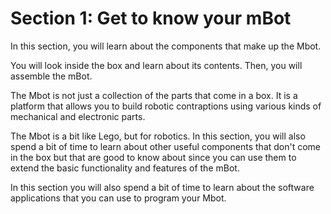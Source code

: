 # Section 1: Get to know your mBot

In this section, you will learn about the components that make up the Mbot.

You will look inside the box and learn about its contents. Then, you will assemble the mBot.

The Mbot is not just a collection of the parts that come in a box. It is a platform that allows you to build robotic contraptions using various kinds of mechanical and electronic parts.

The Mbot is a bit like Lego, but for robotics. In this section, you will also spend a bit of time to learn about other useful components that don't come in the box but that are good to know about since you can use them to extend the basic functionality and features of the mBot.

In this section you will also spend a bit of time to learn about the software applications that you can use to program your Mbot.

